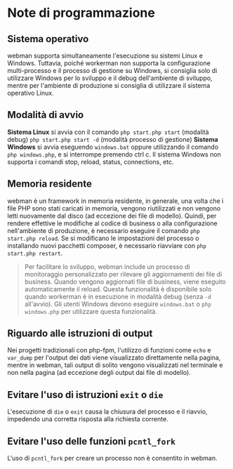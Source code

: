 # Note di programmazione

## Sistema operativo
webman supporta simultaneamente l'esecuzione su sistemi Linux e Windows. Tuttavia, poiché workerman non supporta la configurazione multi-processo e il processo di gestione su Windows, si consiglia solo di utilizzare Windows per lo sviluppo e il debug dell'ambiente di sviluppo, mentre per l'ambiente di produzione si consiglia di utilizzare il sistema operativo Linux.

## Modalità di avvio
**Sistema Linux** si avvia con il comando `php start.php start` (modalità debug) `php start.php start -d` (modalità processo di gestione)
**Sistema Windows** si avvia eseguendo `windows.bat` oppure utilizzando il comando `php windows.php`, e si interrompe premendo ctrl c. Il sistema Windows non supporta i comandi stop, reload, status, connections, etc.

## Memoria residente
webman è un framework in memoria residente, in generale, una volta che i file PHP sono stati caricati in memoria, vengono riutilizzati e non vengono letti nuovamente dal disco (ad eccezione dei file di modello). Quindi, per rendere effettive le modifiche al codice di business o alla configurazione nell'ambiente di produzione, è necessario eseguire il comando `php start.php reload`. Se si modificano le impostazioni del processo o installando nuovi pacchetti composer, è necessario riavviare con `php start.php restart`.

> Per facilitare lo sviluppo, webman include un processo di monitoraggio personalizzato per rilevare gli aggiornamenti dei file di business. Quando vengono aggiornati file di business, viene eseguito automaticamente il reload. Questa funzionalità è disponibile solo quando workerman è in esecuzione in modalità debug (senza `-d` all'avvio). Gli utenti Windows devono eseguire `windows.bat` o `php windows.php` per utilizzare questa funzionalità.

## Riguardo alle istruzioni di output
Nei progetti tradizionali con php-fpm, l'utilizzo di funzioni come `echo` e `var_dump` per l'output dei dati viene visualizzato direttamente nella pagina, mentre in webman, tali output di solito vengono visualizzati nel terminale e non nella pagina (ad eccezione degli output dai file di modello).

## Evitare l'uso di istruzioni `exit` o `die`
L'esecuzione di `die` o `exit` causa la chiusura del processo e il riavvio, impedendo una corretta risposta alla richiesta corrente.

## Evitare l'uso delle funzioni `pcntl_fork`
L'uso di `pcntl_fork` per creare un processo non è consentito in webman.
